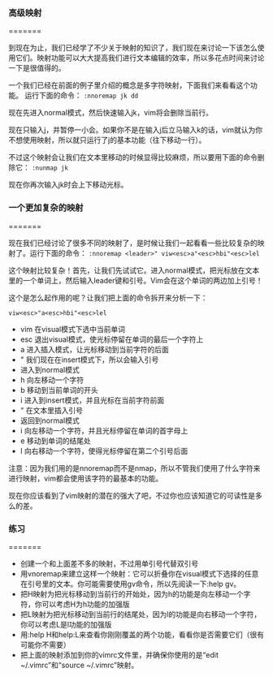 ### 高级映射
=======

到现在为止，我们已经学了不少关于映射的知识了，我们现在来讨论一下该怎么使用它们。映射功能可以大大提高我们进行文本编辑的效率，所以多花点时间来讨论一下是很值得的。

一个我们已经在前面的例子里介绍的概念是多字符映射，下面我们来看看这个功能。
运行下面的命令：
`:nnoremap jk dd`

现在先进入normal模式，然后快速输入jk，vim将会删除当前行。

现在只输入j，并暂停一小会。如果你不是在输入j后立马输入k的话，vim就认为你不想使用映射，所以就只运行了j的基本功能（往下移动一行）。

不过这个映射会让我们在文本里移动的时候显得比较麻烦，所以要用下面的命令删除它：
`:nunmap jk`

现在你再次输入jk时会上下移动光标。
     
### 一个更加复杂的映射
=======

现在我们已经讨论了很多不同的映射了，是时候让我们一起看看一些比较复杂的映射了。运行下面的命令：
`:nnoremap <leader>" viw<esc>a"<esc>hbi"<esc>lel`

这个映射比较复杂！首先，让我们先试试它。进入normal模式，把光标放在文本里的一个单词上，然后输入leader键和引号。Vim会在这个单词的两边加上引号！

这个是怎么起作用的呢？让我们把上面的命令拆开来分析一下：

`viw<esc>"a<esc>hbi"<esc>lel`

- vim     在visual模式下选中当前单词
- esc     退出visual模式，使光标停留在单词的最后一个字符上
- a        进入插入模式，让光标移动到当前字符的后面
- "         我们现在在insert模式下，所以会输入引号
- <esc> 进入到normal模式
- h         向左移动一个字符
- b         移动到当前单词的开头
- i          进入到insert模式，并且光标在当前字符前面
- "          在文本里插入引号
- <esc>  返回到normal模式
- i          向左移动一个字符，并且光标停留在单词的首字母上
- e          移动到单词的结尾处
- l          向右移动一个字符，使得光标停留在第二个引号后面

注意：因为我们用的是nnoremap而不是nmap，所以不管我们使用了什么字符来进行映射，vim都会使用该字符的最基本的功能。

现在你应该看到了vim映射的潜在的强大了吧，不过你也应该知道它的可读性是多么的差。

### 练习
=======

- 创建一个和上面差不多的映射，不过用单引号代替双引号
- 用vnoremap来建立这样一个映射：它可以折叠你在visual模式下选择的任意在引号里的文本。你可能需要使用gv命令，所以先阅读一下:help gv。
 - 把H映射为把光标移动到当前行的开始处，因为h的功能是向左移动一个字符，你可以考虑H为h功能的加强版
 - 把L映射为把光标移动到当前行的结尾处，因为l的功能是向右移动一个字符，你可以考虑L是l功能的加强版
- 用:help H和help:L来查看你刚刚覆盖的两个功能，看看你是否需要它们（很有可能你不需要）
- 把上面的映射添加到你的vimrc文件里，并确保你使用的是“edit ~/.vimrc”和“source ~/.vimrc”映射。
